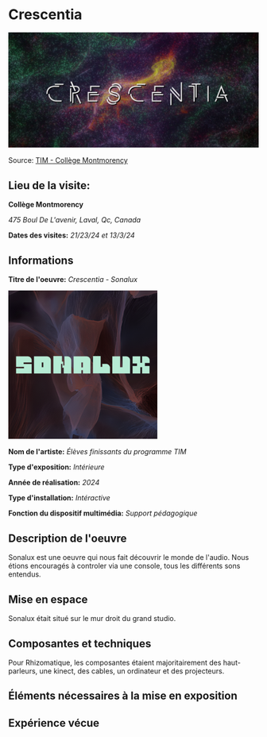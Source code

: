 # Crescentia

<img src="medias/crescentia.PNG" style="width:600px;">

Source: [TIM - Collège Montmorency](https://tim-montmorency.com/2024/)

## Lieu de la visite:  
**Collège Montmorency**

*475 Boul De L'avenir, Laval, Qc, Canada*

**Dates des visites:** *21/23/24 et 13/3/24*

## Informations

**Titre de l'oeuvre:** *Crescentia - Sonalux*

<img src="medias/sonalux.png" style="width:300px;">

**Nom de l'artiste:** *Élèves finissants du programme TIM*

**Type d'exposition:** *Intérieure*

**Année de réalisation:** *2024*

**Type d'installation:** *Intéractive*

**Fonction du dispositif multimédia:** *Support pédagogique*

## Description de l'oeuvre
Sonalux est une oeuvre qui nous fait découvrir le monde de l'audio. Nous étions encouragés à controler via une console, tous les différents sons entendus.

## Mise en espace
Sonalux était situé sur le mur droit du grand studio.

## Composantes et techniques
Pour Rhizomatique, les composantes étaient majoritairement des haut-parleurs, une kinect, des cables, un ordinateur et des projecteurs.

## Éléments nécessaires à la mise en exposition

## Expérience vécue
